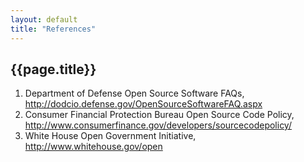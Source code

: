 ```yaml
---
layout: default
title: "References"
---
```


## {{page.title}}

1. Department of Defense Open Source Software FAQs, http://dodcio.defense.gov/OpenSourceSoftwareFAQ.aspx
2. Consumer Financial Protection Bureau Open Source Code Policy,
   http://www.consumerfinance.gov/developers/sourcecodepolicy/
3. White House Open Government Initiative, http://www.whitehouse.gov/open

